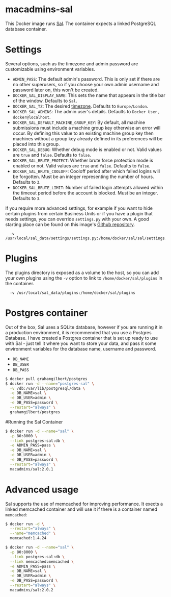 macadmins-sal
=============

This Docker image runs [Sal](https://github.com/salopensource/sal). The container expects a linked PostgreSQL database container.

# Settings

Several options, such as the timezone and admin password are customizable using environment variables.

* ``ADMIN_PASS``: The default admin's password. This is only set if there are no other superusers, so if you choose your own admin username and password later on, this won't be created.
* ``DOCKER_SAL_DISPLAY_NAME``: This sets the name that appears in the title bar of the window. Defaults to ``Sal``.
* ``DOCKER_SAL_TZ``: The desired [timezone](http://en.wikipedia.org/wiki/List_of_tz_database_time_zones). Defaults to ``Europe/London``.
* ``DOCKER_SAL_ADMINS``: The admin user's details. Defaults to ``Docker User, docker@localhost``.
* ``DOCKER_SAL_DEFAULT_MACHINE_GROUP_KEY``: By default, all machine submissions must include a machine group key otherwise an error will occur. By defining this value to an existing machine group key then machines without a group key already defined in its preferences will be placed into this group.
* ``DOCKER_SAL_DEBUG``: Whether debug mode is enabled or not. Valid values are ``true`` and ``false``. Defaults to ``false``.
* ``DOCKER_SAL_BRUTE_PROTECT``: Whether brute force protection mode is enabled or not. Valid values are ``true`` and ``false``. Defaults to ``false``.
* ``DOCKER_SAL_BRUTE_COOLOFF``: Cooloff period after which failed logins will be forgotten. Must be an integer representing the number of hours. Defaults to ``3``.
* ``DOCKER_SAL_BRUTE_LIMIT``: Number of failed login attempts allowed within the timeout period before the account is blocked. Must be an integer. Defaults to ``3``.

If you require more advanced settings, for example if you want to hide certain plugins from certain Business Units or if you have a plugin that needs settings, you can override ``settings.py`` with your own. A good starting place can be found on this image's [Github repository](https://github.com/salopensource/sal/blob/master/docker/settings.py).

```
  -v /usr/local/sal_data/settings/settings.py:/home/docker/sal/sal/settings.py
  ```

# Plugins

The plugins directory is exposed as a volume to the host, so you can add your own plugins using the ``-v`` option to link to ``/home/docker/sal/plugins`` in the container. 

```
  -v /usr/local/sal_data/plugins:/home/docker/sal/plugins
  ```

# Postgres container

Out of the box, Sal uses a SQLite database, however if you are running it in a production environment, it is recommended that you use a Postgres Database.
I have created a Postgres container that is set up ready to use with Sal - just tell it where you want to store your data, and pass it some environment variables for the database name, username and password.

* ``DB_NAME``
* ``DB_USER``
* ``DB_PASS``

```bash
$ docker pull grahamgilbert/postgres
$ docker run -d --name="postgres-sal" \
  -v /db:/var/lib/postgresql/data \
  -e DB_NAME=sal \
  -e DB_USER=admin \
  -e DB_PASS=password \
  --restart="always" \
  grahamgilbert/postgres
```

#Running the Sal Container

```bash
$ docker run -d --name="sal" \
  -p 80:8000 \
  --link postgres-sal:db \
  -e ADMIN_PASS=pass \
  -e DB_NAME=sal \
  -e DB_USER=admin \
  -e DB_PASS=password \
  --restart="always" \
  macadmins/sal:2.0.1
```

# Advanced usage

Sal supports the use of memcached for improving performance. It exects a linked memcached container and will use it if there is a container named ``memcached``:

``` bash
$ docker run -d \
  --restart="always" \
  --name="memcached" \
  memcached:1.4.24

$ docker run -d --name="sal" \
  -p 80:8000 \
  --link postgres-sal:db \
  --link memcached:memcached \
  -e ADMIN_PASS=pass \
  -e DB_NAME=sal \
  -e DB_USER=admin \
  -e DB_PASS=password \
  --restart="always" \
  macadmins/sal:2.0.2
```
